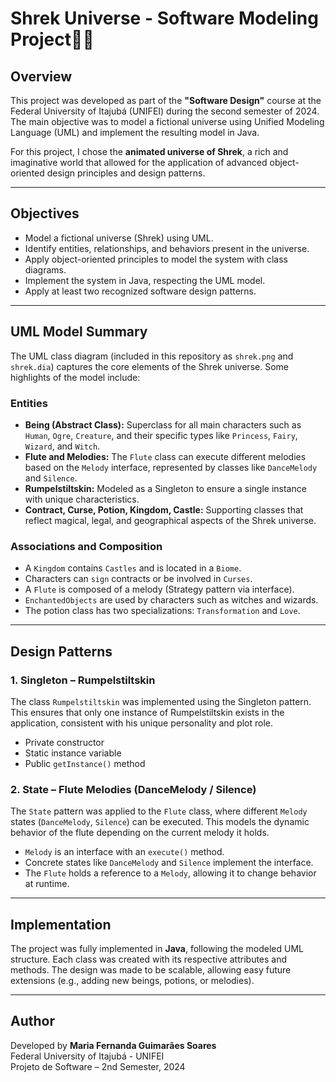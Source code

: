 # Shrek Universe - Software Modeling Project🧙‍♂️

## Overview

This project was developed as part of the **"Software Design"** course at the Federal University of Itajubá (UNIFEI) during the second semester of 2024. The main objective was to model a fictional universe using Unified Modeling Language (UML) and implement the resulting model in Java.

For this project, I chose the **animated universe of Shrek**, a rich and imaginative world that allowed for the application of advanced object-oriented design principles and design patterns.

---

## Objectives

- Model a fictional universe (Shrek) using UML.
- Identify entities, relationships, and behaviors present in the universe.
- Apply object-oriented principles to model the system with class diagrams.
- Implement the system in Java, respecting the UML model.
- Apply at least two recognized software design patterns.

---

## UML Model Summary

The UML class diagram (included in this repository as `shrek.png` and `shrek.dia`) captures the core elements of the Shrek universe. Some highlights of the model include:

### Entities

- **Being (Abstract Class):** Superclass for all main characters such as `Human`, `Ogre`, `Creature`, and their specific types like `Princess`, `Fairy`, `Wizard`, and `Witch`.
- **Flute and Melodies:** The `Flute` class can execute different melodies based on the `Melody` interface, represented by classes like `DanceMelody` and `Silence`.
- **Rumpelstiltskin:** Modeled as a Singleton to ensure a single instance with unique characteristics.
- **Contract, Curse, Potion, Kingdom, Castle:** Supporting classes that reflect magical, legal, and geographical aspects of the Shrek universe.


### Associations and Composition

- A `Kingdom` contains `Castles` and is located in a `Biome`.
- Characters can `sign` contracts or be involved in `Curses`.
- A `Flute` is composed of a melody (Strategy pattern via interface).
- `EnchantedObjects` are used by characters such as witches and wizards.
- The potion class has two specializations: `Transformation` and `Love`.

---

## Design Patterns

### 1. Singleton – **Rumpelstiltskin**

The class `Rumpelstiltskin` was implemented using the Singleton pattern. This ensures that only one instance of Rumpelstiltskin exists in the application, consistent with his unique personality and plot role.

- Private constructor  
- Static instance variable  
- Public `getInstance()` method  


### 2. State – **Flute Melodies (DanceMelody / Silence)**

The `State` pattern was applied to the `Flute` class, where different `Melody` states (`DanceMelody`, `Silence`) can be executed. This models the dynamic behavior of the flute depending on the current melody it holds.

- `Melody` is an interface with an `execute()` method.  
- Concrete states like `DanceMelody` and `Silence` implement the interface.  
- The `Flute` holds a reference to a `Melody`, allowing it to change behavior at runtime.  

---

## Implementation

The project was fully implemented in **Java**, following the modeled UML structure. Each class was created with its respective attributes and methods. The design was made to be scalable, allowing easy future extensions (e.g., adding new beings, potions, or melodies).

---

## Author

Developed by **Maria Fernanda Guimarães Soares**  
Federal University of Itajubá - UNIFEI  
Projeto de Software – 2nd Semester, 2024
